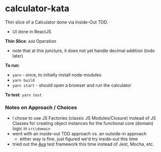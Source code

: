 # calculator-kata
 Thin slice of a Calculator done via Inside-Out TDD.
 - UI done in ReactJS
 
 **Thin Slice**: `Add` Operation
 - note that at this juncture, it does not yet handle decimal addition (todo later)
 
 **To run**: 
 - `yarn` - once, to initially install node-modules
 - `yarn build`
 - `yarn start` - should open a browser and run the calculator

 **To test**: `yarn test`
 
 ### Notes on Approach / Choices
 - I chose to use JS Factories (classic JS Modules/Closure) instead of JS Classes for creating object instances for the functional core (domain) logic in  `src\domain`
 - went with an inside-out TDD approach vs. an outside-in approach
    - either way is fine, just figured we'd try inside-out this time
- tried out the [Ava](https://github.com/avajs/ava) test framework this time instead of Jest, Mocha, etc.
